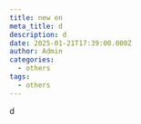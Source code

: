 ```yaml
---
title: new en
meta_title: d
description: d
date: 2025-01-21T17:39:00.000Z
author: Admin
categories:
  - others
tags:
  - others
---
```

d
